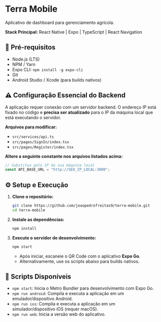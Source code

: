 
# Terra Mobile

Aplicativo de dashboard para gerenciamento agrícola.

**Stack Principal:** React Native | Expo | TypeScript | React Navigation

## 🔧 Pré-requisitos

-   Node.js (LTS)
-   NPM / Yarn
-   Expo CLI: `npm install -g expo-cli`
-   Git
-   Android Studio / Xcode (para builds nativos)

## ⚠️ Configuração Essencial do Backend

A aplicação requer conexão com um servidor backend. O endereço IP está fixado no código e **precisa ser atualizado** para o IP da máquina local que está executando o servidor.

**Arquivos para modificar:**
-   `src/services/api.ts`
-   `src/pages/SignIn/index.tsx`
-   `src/pages/Register/index.tsx`

**Altere a seguinte constante nos arquivos listados acima:**
```typescript
// Substitua pelo IP da sua máquina local
const API_BASE_URL = "http://SEU_IP_LOCAL:3000";
```

## ⚙️ Setup e Execução

1.  **Clone o repositório:**
    ```bash
    git clone https://github.com/joaopedrofreitas9/terra-mobile.git
    cd terra-mobile
    ```

2.  **Instale as dependências:**
    ```bash
    npm install
    ```

3.  **Execute o servidor de desenvolvimento:**
    ```bash
    npm start
    ```
    -   Após iniciar, escaneie o QR Code com o aplicativo **Expo Go**.
    -   Alternativamente, use os scripts abaixo para builds nativos.

## 📜 Scripts Disponíveis

-   `npm start`: Inicia o Metro Bundler para desenvolvimento com Expo Go.
-   `npm run android`: Compila e executa a aplicação em um emulador/dispositivo Android.
-   `npm run ios`: Compila e executa a aplicação em um simulador/dispositivo iOS (requer macOS).
-   `npm run web`: Inicia a versão web do aplicativo.